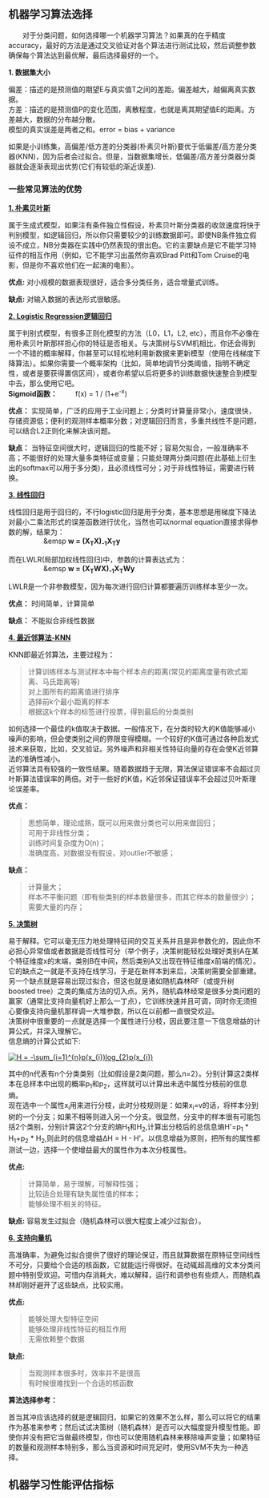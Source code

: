 

## 机器学习算法选择

&emsp;&emsp;对于分类问题，如何选择哪一个机器学习算法？如果真的在乎精度accuracy，最好的方法是通过交叉验证对各个算法进行测试比较，然后调整参数确保每个算法达到最优解，最后选择最好的一个。  

**1. 数据集大小**

偏差：描述的是预测值的期望E与真实值T之间的差距。偏差越大，越偏离真实数据。  
方差：描述的是预测值P的变化范围，离散程度，也就是离其期望值E的距离。方差越大，数据的分布越分散。   
模型的真实误差是两者之和。error = bias + variance  

如果是小训练集，高偏差/低方差的分类器(朴素贝叶斯)要优于低偏差/高方差分类器(KNN)，因为后者会过拟合。但是，当数据集增长，低偏差/高方差分类器分类器就会逐渐表现出优势(它们有较低的渐近误差).

### 一些常见算法的优势

[**1. 朴素贝叶斯**]()

属于生成式模型，如果注有条件独立性假设，朴素贝叶斯分类器的收敛速度将快于判别模型，如逻辑回归，所以你只需要较少的训练数据即可。即使NB条件独立假设不成立，NB分类器在实践中仍然表现的很出色。它的主要缺点是它不能学习特征件的相互作用（例如，它不能学习出虽然你喜欢Brad Pitt和Tom Cruise的电影，但是你不喜欢他们在一起演的电影）。   

**优点:** 对小规模的数据表现很好，适合多分类任务，适合增量式训练。   

**缺点:** 对输入数据的表达形式很敏感。

[**2. Logistic Regression逻辑回归**]()   

属于判别式模型，有很多正则化模型的方法（L0，L1，L2, etc），而且你不必像在用朴素贝叶斯那样担心你的特征是否相关。与决策树与SVM机相比，你还会得到一个不错的概率解释，你甚至可以轻松地利用新数据来更新模型（使用在线梯度下降算法）。如果你需要一个概率架构（比如，简单地调节分类阈值，指明不确定性，或者是要获得置信区间），或者你希望以后将更多的训练数据快速整合到模型中去，那么使用它吧。   
**Sigmoid函数：** &emsp;&emsp; f(x) = 1 / (1+e<sup>-x</sup>)   

**优点：** 实现简单，广泛的应用于工业问题上；分类时计算量非常小，速度很快，存储资源低；便利的观测样本概率分数；对逻辑回归而言，多重共线性不是问题，可以结合L2正则化来解决该问题。   

**缺点：** 当特征空间很大时，逻辑回归的性能不好；容易欠拟合，一般准确率不高；不能很好的处理大量多类特征或变量；只能处理两分类问题(在此基础上衍生出的softmax可以用于多分类)，且必须线性可分；对于非线性特征，需要进行转换。

[**3. 线性回归**]()

线性回归是用于回归的，不行logistic回归是用于分类，基本思想是用梯度下降法对最小二乘法形式的误差函数进行优化，当然也可以normal equation直接求得参数的解，结果为：   
&emsp;&emsp;&emsp;&emsp;&emsp;&emsp **w = (X<sub>T</sub>X)<sub>-1</sub>X<sub>T</sub>y**   

而在LWLR(局部加权线性回归)中，参数的计算表达式为：   
&emsp;&emsp;&emsp;&emsp;&emsp;&emsp **w = (X<sub>T</sub>WX)<sub>-1</sub>X<sub>T</sub>Wy**  

LWLR是一个非参数模型，因为每次进行回归计算都要遍历训练样本至少一次。

**优点：** 时间简单，计算简单  

**缺点：** 不能拟合非线性数据

[**4. 最近邻算法-KNN**]()

KNN即最近邻算法，主要过程为：  
> 计算训练样本与测试样本中每个样本点的距离(常见的距离度量有欧式距离、马氏距离等)  
> 对上面所有的距离值进行排序  
> 选择前k个最小距离的样本  
> 根据这k个样本的标签进行投票，得到最后的分类类别 

如何选择一个最佳的k值取决于数据。一般情况下，在分类时较大的K值能够减小噪声的影响，但会使类别之间的界限变得模糊。一个较好的K值可通过各种启发式技术来获取，比如，交叉验证。另外噪声和非相关性特征向量的存在会使K近邻算法的准确性减小。   
近邻算法具有较强的一致性结果。随着数据趋于无限，算法保证错误率不会超过贝叶斯算法错误率的两倍。对于一些好的K值，K近邻保证错误率不会超过贝叶斯理论误差率。   

**优点：**  
> 思想简单，理论成熟，既可以用来做分类也可以用来做回归；   
> 可用于非线性分类；   
>训练时间复杂度为O(n)；   
> 准确度高，对数据没有假设，对outlier不敏感；

**缺点：**    
> 计算量大；  
> 样本不平衡问题（即有些类别的样本数量很多，而其它样本的数量很少）；  
> 需要大量的内存；

[**5. 决策树**]()

易于解释。它可以毫无压力地处理特征间的交互关系并且是非参数化的，因此你不必担心异常值或者数据是否线性可分（举个例子，决策树能轻松处理好类别A在某个特征维度x的末端，类别B在中间，然后类别A又出现在特征维度x前端的情况）。它的缺点之一就是不支持在线学习，于是在新样本到来后，决策树需要全部重建。另一个缺点就是容易出现过拟合，但这也就是诸如随机森林RF（或提升树boosted tree）之类的集成方法的切入点。另外，随机森林经常是很多分类问题的赢家（通常比支持向量机好上那么一丁点），它训练快速并且可调，同时你无须担心要像支持向量机那样调一大堆参数，所以在以前都一直很受欢迎。   
决策树中很重要的一点就是选择一个属性进行分枝，因此要注意一下信息增益的计算公式，并深入理解它。   
信息熵的计算公式如下:

<a href="http://www.codecogs.com/eqnedit.php?latex=H&space;=&space;-\sum_{i=1}^{n}p(x_{i})log_{2}p(x_{i})" target="_blank"><img src="http://latex.codecogs.com/gif.latex?H&space;=&space;-\sum_{i=1}^{n}p(x_{i})log_{2}p(x_{i})" title="H = -\sum_{i=1}^{n}p(x_{i})log_{2}p(x_{i})" /></a>

其中的n代表有n个分类类别（比如假设是2类问题，那么n=2）。分别计算这2类样本在总样本中出现的概率p<sub>1</sub>和p<sub>2</sub>，这样就可以计算出未选中属性分枝前的信息熵。   
现在选中一个属性x<sub>i</sub>用来进行分枝，此时分枝规则是：如果x<sub>i</sub>=v的话，将样本分到树的一个分支；如果不相等则进入另一个分支。很显然，分支中的样本很有可能包括2个类别，分别计算这2个分支的熵H<sub>1</sub>和H<sub>2</sub>,计算出分枝后的总信息熵H'=p<sub>1</sub> * H<sub>1</sub>+p<sub>2</sub> * H<sub>2</sub>,则此时的信息增益ΔH = H - H'。以信息增益为原则，把所有的属性都测试一边，选择一个使增益最大的属性作为本次分枝属性。  

**优点:**  
> 计算简单，易于理解，可解释性强；  
> 比较适合处理有缺失属性值的样本；  
> 能够处理不相关的特征。

**缺点:** 容易发生过拟合（随机森林可以很大程度上减少过拟合）。

[**6. 支持向量机**]()  

高准确率，为避免过拟合提供了很好的理论保证，而且就算数据在原特征空间线性不可分，只要给个合适的核函数，它就能运行得很好。在动辄超高维的文本分类问题中特别受欢迎。可惜内存消耗大，难以解释，运行和调参也有些烦人，而随机森林却刚好避开了这些缺点，比较实用。  

**优点:**  
> 能够处理大型特征空间  
> 能够处理非线性特征的相互作用  
> 无需依赖整个数据

**缺点:**  
> 当观测样本很多时，效率并不是很高  
> 有时候很难找到一个合适的核函数

**算法选择参考：**

首当其冲应该选择的就是逻辑回归，如果它的效果不怎么样，那么可以将它的结果作为基准来参考；然后试试决策树（随机森林）是否可以大幅度提升模型性能。即使你并没有把它当做最终模型，你也可以使用随机森林来移除噪声变量；如果特征的数量和观测样本特别多，那么当资源和时间充足时，使用SVM不失为一种选择。


## 机器学习性能评估指标
